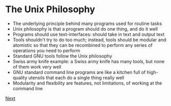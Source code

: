 # The Unix Philosophy

* The underlying principle behind many programs used for routine tasks
* Unix philosophy is that a program should do one thing, and do it well
* Programs should use text-interfaces: should take in text and output text
* Tools shouldn't try to do too much; instead, tools should be modular and atomistic so that they can be recombined to perform any series of operations you need to perform
* Standard GNU tools follow the Unix philosophy
* Swiss army knife example: a Swiss army knife has many tools, but none of them work very well
* GNU standard command line programs are like a kitchen full of high-quality utensils that each do a single thing really well
* Modularity and flexibility are features, not limitations, of working at the command line

[Next](pipes.md)
